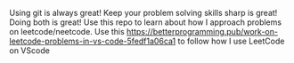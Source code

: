 Using git is always great! Keep your problem solving skills sharp is great! Doing both is great! Use this repo to learn about how I approach problems on leetcode/neetcode.
Use this https://betterprogramming.pub/work-on-leetcode-problems-in-vs-code-5fedf1a06ca1 to follow how I use LeetCode on VScode 
